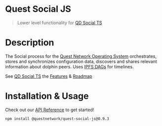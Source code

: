 # Quest Social JS
> Lower level functionality for [QD Social TS](qd-social-ts) 

# Description

The Social process for the [Quest Network Operating System](quest-os-js) orchestrates, stores and synchronizes configuration data, discovers and shares relevant information about dolphin peers. Uses [IPFS DAGs](https://docs.ipfs.io/concepts/merkle-dag/) for timelines.

See [QD Social TS](qd-social-ts) the [Features](qd-social-ts#Features) & [Roadmap](qd-social-ts#Roadmap)

# Installation & Usage
Check out our [API Reference](api.md) to get started!

```
npm install @questnetwork/quest-social-js@0.9.3
```

